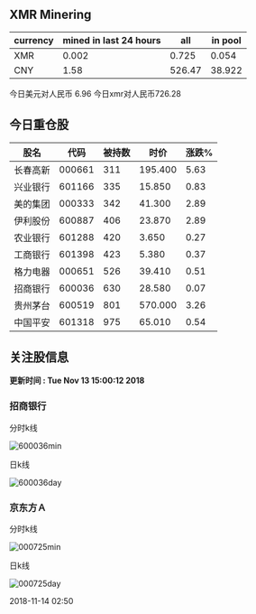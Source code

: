 ## XMR Minering

|currency|mined in last 24 hours|all|in pool|
|---|---|---|---|
|XMR|0.002|0.725|0.054|
|CNY|1.58|526.47|38.922|

今日美元对人民币 6.96	今日xmr对人民币726.28


## 今日重仓股 

|股名|代码|被持数|时价|涨跌%|
|---|---|---|---|---|
|长春高新|000661|311|195.400|5.63|
|兴业银行|601166|335|15.850|0.83|
|美的集团|000333|342|41.300|2.89|
|伊利股份|600887|406|23.870|2.89|
|农业银行|601288|420|3.650|0.27|
|工商银行|601398|423|5.380|0.37|
|格力电器|000651|526|39.410|0.51|
|招商银行|600036|630|28.580|0.07|
|贵州茅台|600519|801|570.000|3.26|
|中国平安|601318|975|65.010|0.54|

## 关注股信息
**更新时间 : Tue Nov 13 15:00:12 2018**
### 招商银行 
分时k线

![600036min](http://image.sinajs.cn/newchart/min/n/sh600036.gif)

日k线

![600036day](http://image.sinajs.cn/newchart/daily/n/sh600036.gif)

### 京东方Ａ 
分时k线

![000725min](http://image.sinajs.cn/newchart/min/n/sz000725.gif)

日k线

![000725day](http://image.sinajs.cn/newchart/daily/n/sz000725.gif)

2018-11-14 02:50